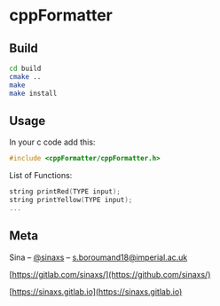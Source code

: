 # cppFormatter
## Build

```sh
cd build
cmake ..
make
make install
```
## Usage

In your c code add this:

```c
#include <cppFormatter/cppFormatter.h>
```

List of Functions:

```c
string printRed(TYPE input);
string printYellow(TYPE input);
...
```

## Meta

Sina – [@sinaxs](https://twitter.com/sinaxs) – s.boroumand18@imperial.ac.uk

[https://gitlab.com/sinaxs/](https://github.com/sinaxs/)

[https://sinaxs.gitlab.io](https://sinaxs.gitlab.io)
